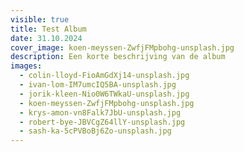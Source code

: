 ```yaml
---
visible: true
title: Test Album
date: 31.10.2024
cover_image: koen-meyssen-ZwfjFMpbohg-unsplash.jpg
description: Een korte beschrijving van de album
images:
  - colin-lloyd-FioAmGdXj14-unsplash.jpg
  - ivan-lom-IM7umcIQ5BA-unsplash.jpg
  - jorik-kleen-Nio0W6TWkaU-unsplash.jpg
  - koen-meyssen-ZwfjFMpbohg-unsplash.jpg
  - krys-amon-vn8Falk7JbU-unsplash.jpg
  - robert-bye-JBVCgZ64llY-unsplash.jpg
  - sash-ka-5cPVBoBj6Zo-unsplash.jpg
---
```

